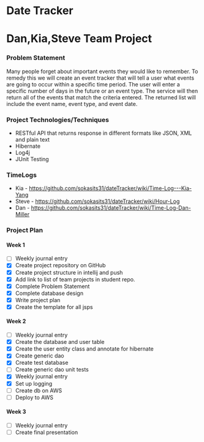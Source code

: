 # Date Tracker

# Dan,Kia,Steve Team Project

### Problem Statement

Many people forget about important events they would like to remember.  To remedy this we
will create an event tracker that will tell a user what events are going to occur within a
specific time period.  The user will enter a specific number of days in the future or an
event type.  The service will then return all of the events that match the criteria entered.
The returned list will include the event name, event type, and event date.

### Project Technologies/Techniques

- RESTful API that returns response in different formats like JSON, XML and plain text
- Hibernate
- Log4j
- JUnit Testing

### TimeLogs

- Kia - https://github.com/sokasits31/dateTracker/wiki/Time-Log---Kia-Yang
- Steve - https://github.com/sokasits31/dateTracker/wiki/Hour-Log
- Dan - https://github.com/sokasits31/dateTracker/wiki/Time-Log-Dan-Miller

### Project Plan

#### Week 1
- [ ] Weekly journal entry
- [X] Create project repository on GitHub
- [X] Create project structure in intellij and push
- [X] Add link to list of team projects in student repo.
- [X] Complete Problem Statement
- [X] Complete database design
- [X] Write project plan
- [X] Create the template for all jsps

#### Week 2
- [ ] Weekly journal entry
- [X] Create the database and user table
- [X] Create the user entity class and annotate for hibernate
- [X] Create generic dao
- [X] Create test database
- [ ] Create generic dao unit tests
- [X] Weekly journal entry
- [X] Set up logging
- [ ] Create db on AWS
- [ ] Deploy to AWS

#### Week 3
- [ ] Weekly journal entry
- [ ] Create final presentation
